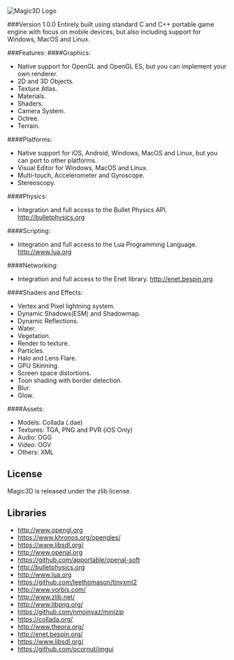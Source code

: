 ![Magic3D Logo](http://www.magictech.com.br/images/magic3d.png)

###Version 1.0.0
Entirely built using standard C and C++ portable game engine with focus on mobile devices, but also including support for Windows, MacOS and Linux.

###Features:
####Graphics:

* Native support for OpenGL and OpenGL ES, but you can implement your own renderer.
* 2D and 3D Objects.
* Texture Atlas.
* Materials.
* Shaders.
* Camera System.
* Octree.
* Terrain.

####Platforms:

* Native support for iOS, Android, Windows, MacOS and Linux, but you can port to other platforms.
* Visual Editor for Windows, MacOS and Linux.
* Multi-touch, Accelerometer and Gyroscope.
* Stereoscopy.

####Physics:

* Integration and full access to the Bullet Physics API. http://bulletphysics.org

####Scripting:

* Integration and full access to the Lua Programming Language. http://www.lua.org

####Networking:

* Integration and full access to the Enet library. http://enet.bespin.org

####Shaders and Effects:

* Vertex and Pixel lightning system.
* Dynamic Shadows(ESM) and Shadowmap.
* Dynamic Reflections.
* Water.
* Vegetation.
* Render to texture.
* Particles.
* Halo and Lens Flare.
* GPU Skinning.
* Screen space distortions.
* Toon shading with border detection.
* Blur.
* Glow.

####Assets:

* Models: Collada (.dae)
* Textures: TGA, PNG and PVR (iOS Only)
* Audio: OGG
* Video: OGV
* Others: XML

License
-------

Magic3D is released under the zlib license.

Libraries
------------
* http://www.opengl.org
* https://www.khronos.org/opengles/
* https://www.libsdl.org/
* http://www.openal.org
* https://github.com/apportable/openal-soft
* http://bulletphysics.org
* http://www.lua.org
* https://github.com/leethomason/tinyxml2
* http://www.vorbis.com/
* http://www.zlib.net/
* http://www.libpng.org/
* https://github.com/nmoinvaz/minizip
* https://collada.org/
* http://www.theora.org/
* http://enet.bespin.org/
* https://www.libsdl.org/
* https://github.com/ocornut/imgui
